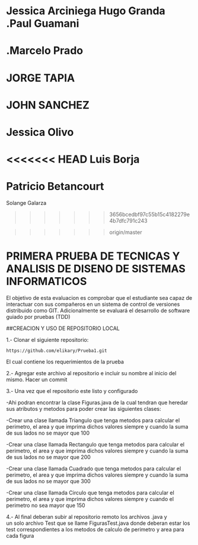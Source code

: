 Jessica Arciniega
Hugo Granda
.Paul Guamani
==============
.Marcelo Prado
==============

﻿JORGE TAPIA
=============
JOHN SANCHEZ
================

Jessica Olivo 
=======
<<<<<<< HEAD
Luis Borja
=======
Patricio Betancourt
=======
Solange Galarza
>>>>>>> 3656bcedbf97c55b15c4182279e4b7dfc791c243

>>>>>>> origin/master
# PRIMERA PRUEBA DE TECNICAS Y ANALISIS DE DISENO DE SISTEMAS INFORMATICOS

El objetivo de esta evaluacion es comprobar que el estudiante sea capaz de interactuar con sus 
compañeros en un sistema de control de versiones distribuido como GIT.  Adicionalmente se 
evaluará el desarrollo de software guiado por pruebas (TDD)

##CREACION Y USO DE REPOSITORIO LOCAL

1.- Clonar el siguiente repositorio:

````
https://github.com/elikary/Prueba1.git
````

El cual contiene los requerimientos de la prueba

2.- Agregar este archivo al repositorio e incluir su nombre al inicio del mismo.  Hacer un commit

3.-  Una vez que el repositorio este listo y configurado

-Ahi podran encontrar la clase Figuras.java de la cual tendran que heredar sus atributos y metodos para
poder crear las siguientes clases:

-Crear una clase llamada Triangulo que tenga metodos para calcular el perimetro, el area y que imprima dichos valores 
siempre y cuando la suma de sus lados no se mayor que 100

-Crear una clase llamada Rectangulo que tenga metodos para calcular el perimetro, el area y que imprima dichos valores 
siempre y cuando la suma de sus lados no se mayor que 200 

-Crear una clase llamada Cuadrado que tenga metodos para calcular el perimetro, el area y que imprima dichos valores 
siempre y cuando la suma de sus lados no se mayor que 300

-Crear una clase llamada Circulo que tenga metodos para calcular el perimetro, el area y que imprima dichos valores 
siempre y cuando el perimetro no sea mayor que 150

4.- Al final deberan subir al repositorio remoto los archivos .java y  
un solo archivo Test que se llame FigurasTest.java donde deberan estar los test correspondientes
a los metodos de calculo de perimetro y area para cada figura








